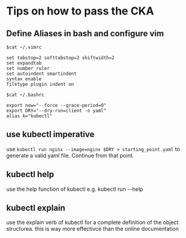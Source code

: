 # Tips on how to pass the CKA

## Define Aliases in bash and configure vim

```
$cat ~/.vimrc

set tabstop=2 softtabstop=2 shiftwidth=2
set expandtab
set number ruler
set autoindent smartindent
syntax enable
filetype plugin indent on
```

```
$cat ~/.bashrc

export now="--force --grace-period=0"
export DRY="--dry-run=client -o yaml"
alias k="kubectl"
```

## use kubectl imperative

use ```kubectl run nginx --image=nginx $DRY > starting_point.yaml```
to generate a valid yaml file. Continue from that point.

## kubectl help

use the help function of kubectl e.g. kubectl run --help 

## kubectl explain

use the explain verb of kubectl for a complete definition of the
object structurea. this is way more effectivce than the online documentation

## 
